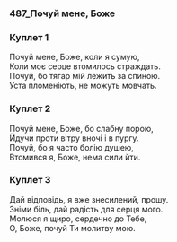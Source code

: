 ### 487_Почуй мене, Боже
### Куплет 1
Почуй мене, Боже, коли я сумую, <br/>Коли моє серце втомилось страждать. <br/>Почуй, бо тягар мій лежить за спиною. <br/>Уста пломеніють, не можуть мовчать.
### Куплет 2
Почуй мене, Боже, бо слабну порою, <br/>Йдучи проти вітру вночі і в пургу. <br/>Почуй, бо я часто болію душею, <br/>Втомився я, Боже, нема сили йти.
### Куплет 3
Дай відповідь, я вже знесилений, прошу. <br/>Зніми біль, дай радість для серця мого. <br/>Молюся я щиро, сердечно до Тебе, <br/>О, Боже, почуй Ти молитву мою.
